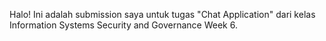 Halo! Ini adalah submission saya untuk tugas "Chat Application" dari kelas Information Systems Security and Governance Week 6.
